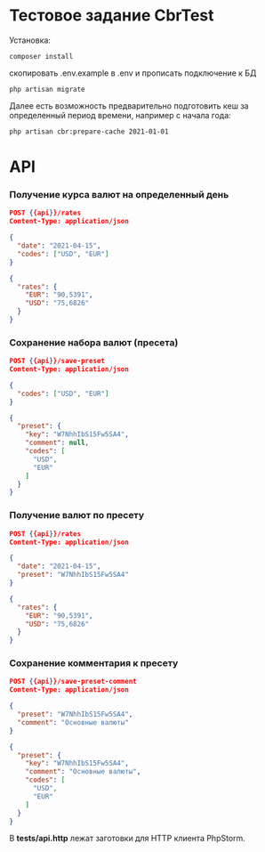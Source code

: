 # Тестовое задание CbrTest

Установка:

```shell
composer install
```
скопировать .env.example в .env и прописать подключение к БД

```shell
php artisan migrate
```

Далее есть возможность предварительно подготовить кеш за определенный период времени, например с начала года:

```shell
php artisan cbr:prepare-cache 2021-01-01
```

# API

### Получение курса валют на определенный день

```json
POST {{api}}/rates
Content-Type: application/json

{
  "date": "2021-04-15",
  "codes": ["USD", "EUR"]
}
```

```json
{
  "rates": {
    "EUR": "90,5391",
    "USD": "75,6826"
  }
}
```

### Сохранение набора валют (пресета)

```json
POST {{api}}/save-preset
Content-Type: application/json

{
  "codes": ["USD", "EUR"]
}
```

```json
{
  "preset": {
    "key": "W7NhhIbS15Fw5SA4",
    "comment": null,
    "codes": [
      "USD",
      "EUR"
    ]
  }
}
```

### Получение валют по пресету

```json
POST {{api}}/rates
Content-Type: application/json

{
  "date": "2021-04-15",
  "preset": "W7NhhIbS15Fw5SA4"
}
```

```json
{
  "rates": {
    "EUR": "90,5391",
    "USD": "75,6826"
  }
}
```

### Сохранение комментария к пресету

```json
POST {{api}}/save-preset-comment
Content-Type: application/json

{
  "preset": "W7NhhIbS15Fw5SA4",
  "comment": "Основные валюты"
}
```

```json
{
  "preset": {
    "key": "W7NhhIbS15Fw5SA4",
    "comment": "Основные валюты",
    "codes": [
      "USD",
      "EUR"
    ]
  }
}
```

В **tests/api.http** лежат заготовки для HTTP клиента PhpStorm.